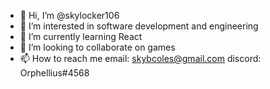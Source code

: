 - 👋 Hi, I’m @skylocker106
- 👀 I’m interested in software development and engineering
- 🌱 I’m currently learning React
- 💞️ I’m looking to collaborate on games
- 📫 How to reach me 
      email: skybcoles@gmail.com 
      discord: Orphellius#4568

<!---
skylocker106/skylocker106 is a ✨ special ✨ repository because its `README.md` (this file) appears on your GitHub profile.
You can click the Preview link to take a look at your changes.
--->
